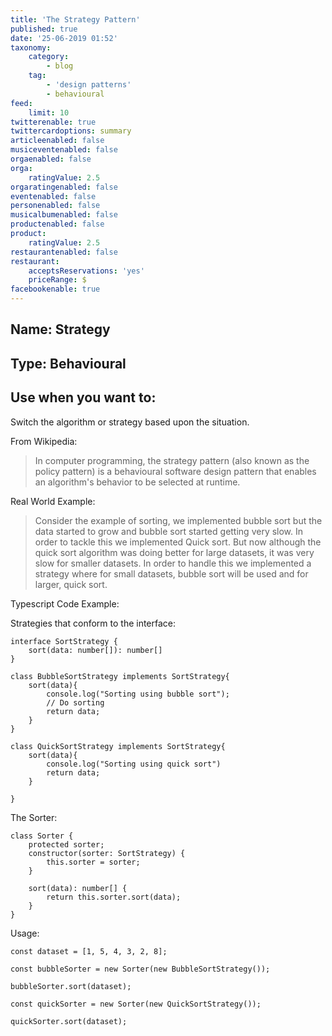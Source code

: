 ```yaml
---
title: 'The Strategy Pattern'
published: true
date: '25-06-2019 01:52'
taxonomy:
    category:
        - blog
    tag:
        - 'design patterns'
        - behavioural
feed:
    limit: 10
twitterenable: true
twittercardoptions: summary
articleenabled: false
musiceventenabled: false
orgaenabled: false
orga:
    ratingValue: 2.5
orgaratingenabled: false
eventenabled: false
personenabled: false
musicalbumenabled: false
productenabled: false
product:
    ratingValue: 2.5
restaurantenabled: false
restaurant:
    acceptsReservations: 'yes'
    priceRange: $
facebookenable: true
---
```


## Name: Strategy

## Type: Behavioural

## Use when you want to:

Switch the algorithm or strategy based upon the situation.

From Wikipedia:

> In computer programming, the strategy pattern (also known as the policy pattern) is a behavioural software design pattern that enables an algorithm's behavior to be selected at runtime.

Real World Example:

> Consider the example of sorting, we implemented bubble sort but the data started to grow and bubble sort started getting very slow. In order to tackle this we implemented Quick sort. But now although the quick sort algorithm was doing better for large datasets, it was very slow for smaller datasets. In order to handle this we implemented a strategy where for small datasets, bubble sort will be used and for larger, quick sort.

Typescript Code Example:

Strategies that conform to the interface:

```
interface SortStrategy {
    sort(data: number[]): number[]
}

class BubbleSortStrategy implements SortStrategy{
    sort(data){
        console.log("Sorting using bubble sort");
        // Do sorting
        return data;
    }
}

class QuickSortStrategy implements SortStrategy{
    sort(data){
        console.log("Sorting using quick sort")
        return data;
    }

}
```
The Sorter:

```
class Sorter { 
    protected sorter;
    constructor(sorter: SortStrategy) { 
        this.sorter = sorter;
    }

    sort(data): number[] {
        return this.sorter.sort(data);
    }
}
```
Usage:

```
const dataset = [1, 5, 4, 3, 2, 8];

const bubbleSorter = new Sorter(new BubbleSortStrategy());

bubbleSorter.sort(dataset);

const quickSorter = new Sorter(new QuickSortStrategy());

quickSorter.sort(dataset);
```

<script async src="//jsfiddle.net/harps116/xynw4fzp/embed/js/"></script>
